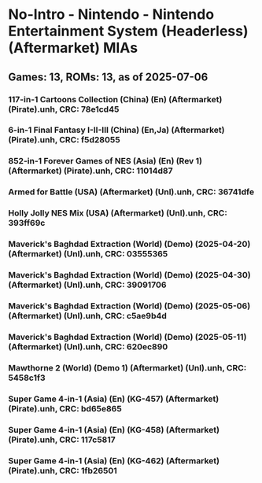 # No-Intro - Nintendo - Nintendo Entertainment System (Headerless) (Aftermarket) MIAs
## Games: 13, ROMs: 13, as of 2025-07-06

### 117-in-1 Cartoons Collection (China) (En) (Aftermarket) (Pirate).unh, CRC: 78e1cd45
### 6-in-1 Final Fantasy I-II-III (China) (En,Ja) (Aftermarket) (Pirate).unh, CRC: f5d28055
### 852-in-1 Forever Games of NES (Asia) (En) (Rev 1) (Aftermarket) (Pirate).unh, CRC: 11014d87
### Armed for Battle (USA) (Aftermarket) (Unl).unh, CRC: 36741dfe
### Holly Jolly NES Mix (USA) (Aftermarket) (Unl).unh, CRC: 393ff69c
### Maverick's Baghdad Extraction (World) (Demo) (2025-04-20) (Aftermarket) (Unl).unh, CRC: 03555365
### Maverick's Baghdad Extraction (World) (Demo) (2025-04-30) (Aftermarket) (Unl).unh, CRC: 39091706
### Maverick's Baghdad Extraction (World) (Demo) (2025-05-06) (Aftermarket) (Unl).unh, CRC: c5ae9b4d
### Maverick's Baghdad Extraction (World) (Demo) (2025-05-11) (Aftermarket) (Unl).unh, CRC: 620ec890
### Mawthorne 2 (World) (Demo 1) (Aftermarket) (Unl).unh, CRC: 5458c1f3
### Super Game 4-in-1 (Asia) (En) (KG-457) (Aftermarket) (Pirate).unh, CRC: bd65e865
### Super Game 4-in-1 (Asia) (En) (KG-458) (Aftermarket) (Pirate).unh, CRC: 117c5817
### Super Game 4-in-1 (Asia) (En) (KG-462) (Aftermarket) (Pirate).unh, CRC: 1fb26501
